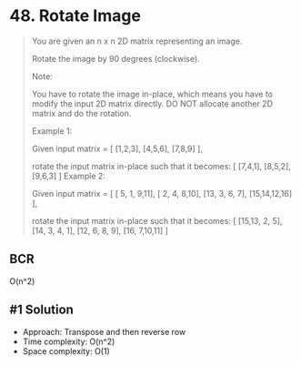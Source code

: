 # 48. Rotate Image

> You are given an n x n 2D matrix representing an image.
>
> Rotate the image by 90 degrees (clockwise).
>
> Note:
>
> You have to rotate the image in-place, which means you have to modify the input 2D matrix directly. DO NOT allocate another 2D matrix and do the rotation.
>
> Example 1:
>
> Given input matrix =
> [
> [1,2,3],
> [4,5,6],
> [7,8,9]
> ],
>
> rotate the input matrix in-place such that it becomes:
> [
> [7,4,1],
> [8,5,2],
> [9,6,3]
> ]
> Example 2:
>
> Given input matrix =
> [
> [ 5, 1, 9,11],
> [ 2, 4, 8,10],
> [13, 3, 6, 7],
> [15,14,12,16]
> ],
>
> rotate the input matrix in-place such that it becomes:
> [
> [15,13, 2, 5],
> [14, 3, 4, 1],
> [12, 6, 8, 9],
> [16, 7,10,11]
> ]

## BCR

O(n^2)

## #1 Solution

- Approach: Transpose and then reverse row
- Time complexity: O(n^2)
- Space complexity: O(1)
